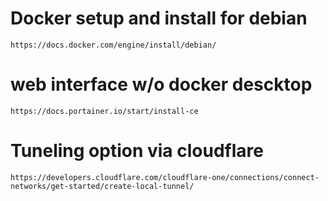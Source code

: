# Docker setup and install for debian

`https://docs.docker.com/engine/install/debian/`

# web interface w/o docker descktop

`https://docs.portainer.io/start/install-ce`

# Tuneling option via cloudflare

`https://developers.cloudflare.com/cloudflare-one/connections/connect-networks/get-started/create-local-tunnel/`
